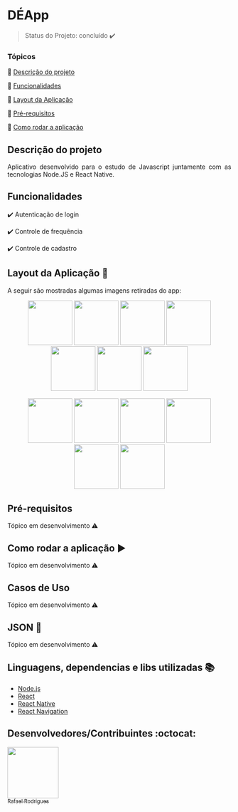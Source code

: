 <h1>DÉApp</h1>

> Status do Projeto: concluído :heavy_check_mark:

### Tópicos 

:small_blue_diamond: [Descrição do projeto](#descrição-do-projeto)

:small_blue_diamond: [Funcionalidades](#funcionalidades)

:small_blue_diamond: [Layout da Aplicação](#layout-da-aplicação-dash)

:small_blue_diamond: [Pré-requisitos](#pré-requisitos)

:small_blue_diamond: [Como rodar a aplicação](#como-rodar-a-aplicação-arrow_forward)

## Descrição do projeto 

<p align="justify">
  Aplicativo desenvolvido para o estudo de Javascript juntamente com as tecnologias Node.JS e React Native.
</p>

## Funcionalidades

:heavy_check_mark: Autenticação de login

:heavy_check_mark: Controle de frequência

:heavy_check_mark: Controle de cadastro

## Layout da Aplicação :dash:

<p align="justify">
  A seguir são mostradas algumas imagens retiradas do app:
</p>

<p align="center">
  <Img src="https://github.com/rafarod21/DEApp/blob/master/Screens/Screen_Home.jpeg" width=100>
  <Img src="https://github.com/rafarod21/DEApp/blob/master/Screens/Screen_Home_Login.jpeg" width=100>
  <Img src="https://github.com/rafarod21/DEApp/blob/master/Screens/Screen_FirstAccess.jpeg" width=100/>
  <Img src="https://github.com/rafarod21/DEApp/blob/master/Screens/Screen_Main_1.jpeg" width=100/>
  <Img src="https://github.com/rafarod21/DEApp/blob/master/Screens/Screen_Main_DrawerMenu.jpeg" width=100/>
  <Img src="https://github.com/rafarod21/DEApp/blob/master/Screens/Screen_NewCall.jpeg" width=100/>
  <Img src="https://github.com/rafarod21/DEApp/blob/master/Screens/Screen_Main_2.jpeg" width=100/>
</p>
<p align="center">
  <Img src="https://github.com/rafarod21/DEApp/blob/master/Screens/Screen_CallHistory.jpeg" width=100/>
  <Img src="https://github.com/rafarod21/DEApp/blob/master/Screens/Screen_CallHistoryDetail.jpeg" width=100/>
  <Img src="https://github.com/rafarod21/DEApp/blob/master/Screens/Screen_Profile.jpeg" width=100/>
  <Img src="https://github.com/rafarod21/DEApp/blob/master/Screens/Screen_ChangePassword.jpeg" width=100/>
  <Img src="https://github.com/rafarod21/DEApp/blob/master/Screens/Screen_NewServant.jpeg" width=100/>
  <Img src="https://github.com/rafarod21/DEApp/blob/master/Screens/Screen_ChangeServant.jpeg" width=100/>
</p>


## Pré-requisitos

Tópico em desenvolvimento :warning:

## Como rodar a aplicação :arrow_forward:

Tópico em desenvolvimento :warning:

## Casos de Uso

Tópico em desenvolvimento :warning:

## JSON :floppy_disk:

Tópico em desenvolvimento :warning:

## Linguagens, dependencias e libs utilizadas :books:

- [Node.js](https://nodejs.org/en/)
- [React](https://pt-br.reactjs.org/)
- [React Native](https://reactnative.dev/)
- [React Navigation](https://reactnavigation.org/)

## Desenvolvedores/Contribuintes :octocat:

[<img src="https://avatars0.githubusercontent.com/u/39251153?s=460&u=b18964e9a5e2c3c1ef9bc74ae8c35b11095c841b&v=4" width=115><br><sub>Rafael Rodrigues</sub>](https://github.com/rafarod21)

